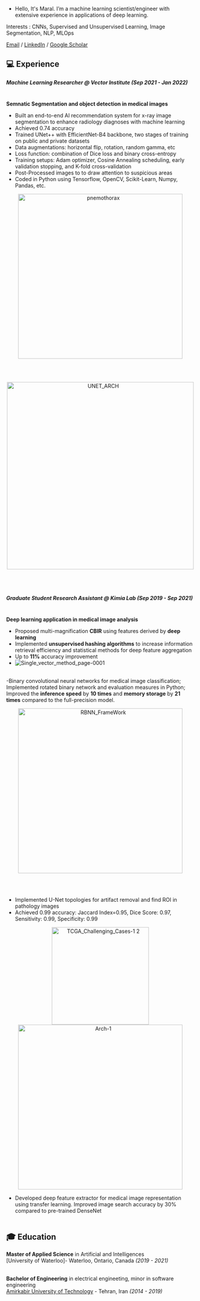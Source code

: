 - Hello, It's Maral. I’m a machine learning scientist/engineer with extensive experience in applications of deep learning. 

Interests : CNNs, Supervised and Unsupervised Learning, Image Segmentation, NLP, MLOps

[Email](mailto:m.rasooli.j@gmail.com)  / [LinkedIn](https://www.linkedin.com/in/maralrasooli/) / [Google Scholar](https://scholar.google.ca/citations?hl=en&user=Gk_UxIMAAAAJ)


## 💻  Experience
##### Machine Learning Researcher @ Vector Institute _(Sep 2021 - Jan 2022)_ <br><br>
 <b>Semnatic Segmentation and object detection in medical images</b>
- Built an end-to-end AI recommendation system for x-ray image segmentation to enhance radiology diagnoses with machine learning
-  Achieved 0.74 accuracy
-  Trained UNet++ with EfficientNet-B4 backbone, two stages of training on public and private datasets
-  Data augmentations: horizontal flip, rotation, random gamma, etc
-  Loss function: combination of Dice loss and binary cross-entropy
-  Training setups: Adam optimizer, Cosine Annealing scheduling, early validation stopping, and K-fold cross-validation
-  Post-Processed images to to draw attention to suspicious areas
- Coded in Python using Tensorflow, OpenCV, Scikit-Learn, Numpy, Pandas, etc.
<p align="center">
<img width="440" alt="pnemothorax" src="https://user-images.githubusercontent.com/73490961/170360915-fe98c0e1-f15f-4119-89f1-e493207df825.png">
 <p>
<br><br>
  
<p align="center">
<img width="500" alt="UNET_ARCH" src="https://user-images.githubusercontent.com/73490961/186615679-4480d463-c1e0-42dd-a364-150ba5aa0cbc.png">
 <p>
<br><br>


##### Graduate Student Research Assistant @ Kimia Lab _(Sep 2019 - Sep 2021)_ <br><br>
 <b>Deep learning application in medical image analysis</b>
- Proposed multi-magnification **CBIR** using features derived by **deep learning**
- Implemented **unsupervised hashing algorithms** to increase information retrieval efficiency and statistical methods for deep feature aggregation
- Up to **11%** accuracy improvement
- ![Single_vector_method_page-0001](https://user-images.githubusercontent.com/73490961/170366541-e4c3a919-1132-4317-806d-8363dea225b3.jpg)
<br><br>


-Binary convolutional neural networks for medical image classification; Implemented rotated binary network and evaluation measures in Python;  Improved the **inference speed** by **10 times** and **memory storage** by **21 times** compared to the full-precision model.
<p align="center">
<img width="440" alt="RBNN_FrameWork" src="https://user-images.githubusercontent.com/73490961/170366877-5b8351c6-e264-48a5-bb99-636b9ad1d93b.png">
 <p>
<br><br>

- Implemented U-Net topologies for artifact removal and find ROI in pathology images
- Achieved 0.99 accuracy: Jaccard Index=0.95, Dice Score: 0.97, Sensitivity: 0.99, Specificity: 0.99 
 <p align="center">
 <img width="260" alt="TCGA_Challenging_Cases-1 2" src= "https://user-images.githubusercontent.com/73490961/170373769-d58fc02d-ff81-4944-b5fb-b13cd107cbb4.png" />
 <img width="440" alt="Arch-1" src= "https://user-images.githubusercontent.com/73490961/170372025-2245f534-ca4b-417f-979b-855371036d37.png" />
</p>

  
- Developed deep feature extractor for medical image representation using transfer learning. Improved image search accuracy by 30% compared to pre-trained DenseNet
<br><br>


## 🎓 Education

**Master of Applied Science** in Artificial and Intelligences<br>
[University of Waterloo]- Waterloo, Ontario, Canada _(2019 - 2021)_
<br><br>


**Bachelor of Engineering** in electrical engineeting, minor in software engineering<br>
[Amirkabir University of Technology](https://aut.ac.ir/en) - Tehran, Iran _(2014 - 2019)_
</p>



